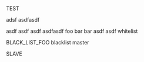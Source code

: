 TEST

adsf
asdfasdf

asdf
asdf
asdf
asdfasdf
foo
bar
bar
asdf
asdf
whitelist

BLACK_LIST_FOO
blacklist
master 
 

SLAVE

